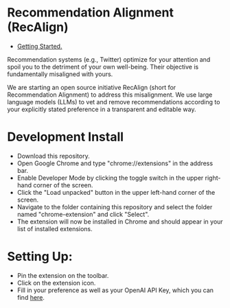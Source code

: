 # Recommendation Alignment (RecAlign)

- [Getting Started.](./docs/get_started/install_chrome_extension_en.md)

Recommendation systems (e.g., Twitter) optimize for your attention and spoil you to the detriment of your own well-being. Their objective is fundamentally misaligned with yours.

We are starting an open source initiative RecAlign (short for Recommendation Alignment) to address this misalignment. We use large language models (LLMs) to vet and remove recommendations according to your explicitly stated preference in a transparent and editable way.

# Development Install

- Download this repository.
- Open Google Chrome and type "chrome://extensions" in the address bar.
- Enable Developer Mode by clicking the toggle switch in the upper right-hand corner of the screen.
- Click the "Load unpacked" button in the upper left-hand corner of the screen.
- Navigate to the folder containing this repository and select the folder named "chrome-extension" and click "Select".
- The extension will now be installed in Chrome and should appear in your list of installed extensions.

# Setting Up:
- Pin the extension on the toolbar.
- Click on the extension icon.
- Fill in your preference as well as your OpenAI API Key, which you can find [here](https://platform.openai.com/account/api-keys).

